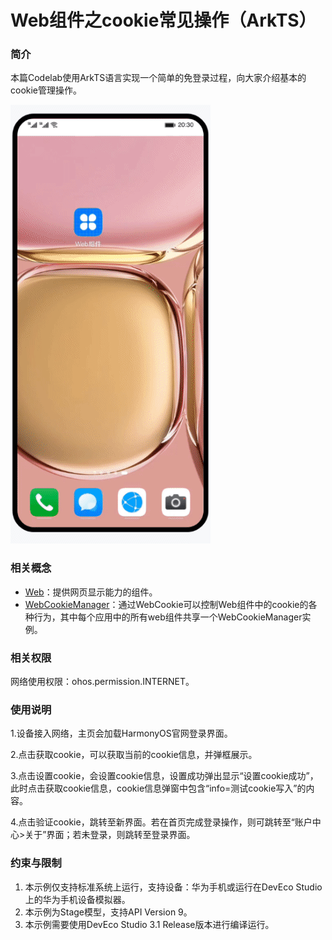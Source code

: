 # Web组件之cookie常见操作（ArkTS）

### 简介

本篇Codelab使用ArkTS语言实现一个简单的免登录过程，向大家介绍基本的cookie管理操作。

![](screenshots/device/Web.gif)



### 相关概念

- [Web](https://developer.harmonyos.com/cn/docs/documentation/doc-references-V3/ts-basic-components-web-0000001477981205-V3?catalogVersion=V3)：提供网页显示能力的组件。
- [WebCookieManager](https://developer.harmonyos.com/cn/docs/documentation/doc-references-V3/js-apis-webview-0000001427902720-V3#ZH-CN_TOPIC_0000001523968634__webcookiemanager)：通过WebCookie可以控制Web组件中的cookie的各种行为，其中每个应用中的所有web组件共享一个WebCookieManager实例。

### 相关权限

网络使用权限：ohos.permission.INTERNET。

### 使用说明

1.设备接入网络，主页会加载HarmonyOS官网登录界面。

2.点击获取cookie，可以获取当前的cookie信息，并弹框展示。

3.点击设置cookie，会设置cookie信息，设置成功弹出显示“设置cookie成功”，此时点击获取cookie信息，cookie信息弹窗中包含“info=测试cookie写入”的内容。

4.点击验证cookie，跳转至新界面。若在首页完成登录操作，则可跳转至“账户中心>关于”界面；若未登录，则跳转至登录界面。

### 约束与限制

1. 本示例仅支持标准系统上运行，支持设备：华为手机或运行在DevEco Studio上的华为手机设备模拟器。
2. 本示例为Stage模型，支持API Version 9。
3. 本示例需要使用DevEco Studio 3.1 Release版本进行编译运行。